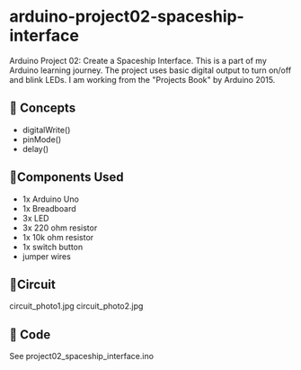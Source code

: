 # arduino-project02-spaceship-interface
Arduino Project 02: Create a Spaceship Interface.
This is a part of my Arduino learning journey. The project uses basic digital output to turn on/off and blink LEDs. I am working from the "Projects Book" by Arduino 2015.

## 🧠 Concepts
- digitalWrite()
- pinMode()
- delay()

## 🧩Components Used
- 1x Arduino Uno
- 1x Breadboard
- 3x LED
- 3x 220 ohm resistor
- 1x 10k ohm resistor
- 1x switch button
- jumper wires

## 🔌Circuit
circuit_photo1.jpg
circuit_photo2.jpg

## 💾 Code
See project02_spaceship_interface.ino
